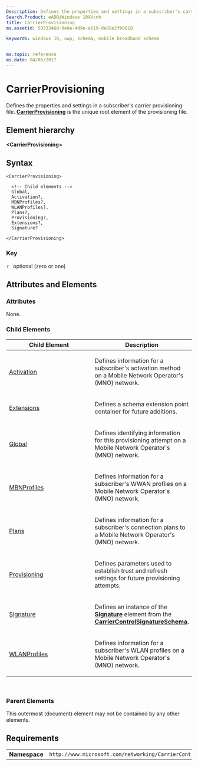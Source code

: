 ```yaml
---
Description: Defines the properties and settings in a subscriber's carrier provisioning file. 
Search.Product: eADQiWindows 10XVcnh
title: CarrierProvisioning
ms.assetid: 5033346d-9e0a-4d9e-a619-de88e2fb0818

keywords: windows 10, uwp, schema, mobile broadband schema


ms.topic: reference
ms.date: 04/05/2017
---
```


# CarrierProvisioning


Defines the properties and settings in a subscriber's carrier provisioning file. [**CarrierProvisioning**](element-carrierprovisioning.md) is the unique root element of the provisioning file.

## Element hierarchy

**&lt;CarrierProvisioning&gt;**

## Syntax

``` syntax
<CarrierProvisioning>

  <!-- Child elements -->
  Global,
  Activation?,
  MBNProfiles?,
  WLANProfiles?,
  Plans?,
  Provisioning?,
  Extensions?,
  Signature?

</CarrierProvisioning>
```

### Key

`?`   optional (zero or one)

## Attributes and Elements


### Attributes

None.

### Child Elements

<table>
<colgroup>
<col width="50%" />
<col width="50%" />
</colgroup>
<thead>
<tr class="header">
<th>Child Element</th>
<th>Description</th>
</tr>
</thead>
<tbody>
<tr class="odd">
<td><a href="element-activation.md">Activation</a> </td>
<td><p>Defines information for a subscriber's activation method on a Mobile Network Operator's (MNO) network.</p></td>
</tr>
<tr class="even">
<td><a href="element-extensions.md">Extensions</a> </td>
<td><p>Defines a schema extension point container for future additions.</p></td>
</tr>
<tr class="odd">
<td><a href="element-global.md">Global</a> </td>
<td><p>Defines identifying information for this provisioning attempt on a Mobile Network Operator's (MNO) network.</p></td>
</tr>
<tr class="even">
<td><a href="element-mbnprofiles.md">MBNProfiles</a> </td>
<td><p>Defines information for a subscriber's WWAN profiles on a Mobile Network Operator's (MNO) network.</p></td>
</tr>
<tr class="odd">
<td><a href="element-plans.md">Plans</a> </td>
<td><p>Defines information for a subscriber's connection plans to a Mobile Network Operator's (MNO) network.</p></td>
</tr>
<tr class="even">
<td><a href="element-provisioning.md">Provisioning</a> </td>
<td><p>Defines parameters used to establish trust and refresh settings for future provisioning attempts.</p></td>
</tr>
<tr class="odd">
<td><a href="element-signature.md">Signature</a> </td>
<td><p>Defines an instance of the <a href="https://msdn.microsoft.com/library/windows/apps/hh868330"><strong>Signature</strong></a>  element from the <a href="https://msdn.microsoft.com/library/windows/apps/hh868341"><strong>CarrierControlSignatureSchema</strong></a>.</p></td>
</tr>
<tr class="even">
<td><a href="element-wlanprofiles.md">WLANProfiles</a> </td>
<td><p>Defines information for a subscriber's WLAN profiles on a Mobile Network Operator's (MNO) network.</p></td>
</tr>
</tbody>
</table>

 

### Parent Elements

This outermost (document) element may not be contained by any other elements.

## Requirements

|          |         |
|----------|--------------|
| **Namespace** | `http://www.microsoft.com/networking/CarrierControl/v1` |

 

 



